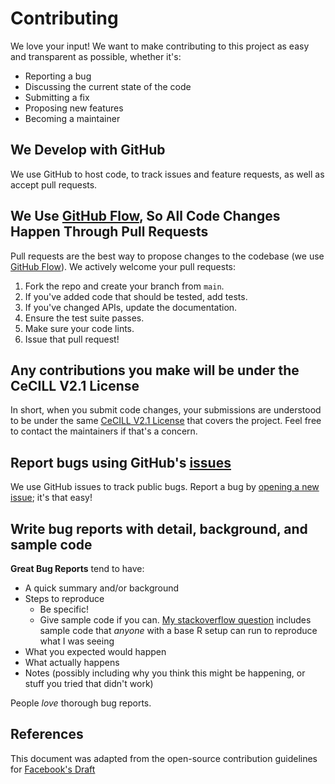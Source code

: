# Contributing
We love your input! We want to make contributing to this project as easy and transparent as possible, whether it's:
- Reporting a bug
- Discussing the current state of the code
- Submitting a fix
- Proposing new features
- Becoming a maintainer

## We Develop with GitHub
We use GitHub to host code, to track issues and feature requests, as well as accept pull requests.

## We Use [GitHub Flow](https://guides.github.com/introduction/flow/index.html), So All Code Changes Happen Through Pull Requests
Pull requests are the best way to propose changes to the codebase (we use [GitHub Flow](https://guides.github.com/introduction/flow/index.html)).
We actively welcome your pull requests:

1. Fork the repo and create your branch from `main`.
2. If you've added code that should be tested, add tests.
3. If you've changed APIs, update the documentation.
4. Ensure the test suite passes.
5. Make sure your code lints.
6. Issue that pull request!

## Any contributions you make will be under the CeCILL V2.1 License
In short, when you submit code changes, your submissions are understood to be under the same [CeCILL V2.1 License](https://cecill.info/licences/Licence_CeCILL_V2.1-en.txt) that covers the project. Feel free to contact the maintainers if that's a concern.

## Report bugs using GitHub's [issues](https://github.com/antony-ramos/guildops/issues)
We use GitHub issues to track public bugs. Report a bug by [opening a new issue](https://github.com/antony-ramos/guildops/issues); it's that easy!

## Write bug reports with detail, background, and sample code

**Great Bug Reports** tend to have:

- A quick summary and/or background
- Steps to reproduce
    - Be specific!
    - Give sample code if you can. [My stackoverflow question](http://stackoverflow.com/q/12488905/180626) includes sample code that *anyone* with a base R setup can run to reproduce what I was seeing
- What you expected would happen
- What actually happens
- Notes (possibly including why you think this might be happening, or stuff you tried that didn't work)

People *love* thorough bug reports.

## References
This document was adapted from the open-source contribution guidelines for [Facebook's Draft](https://github.com/facebookarchive/draft-js/blob/afdb5c3177c13fd26cb0abbdc439488f3e21b73b/CONTRIBUTING.md)
